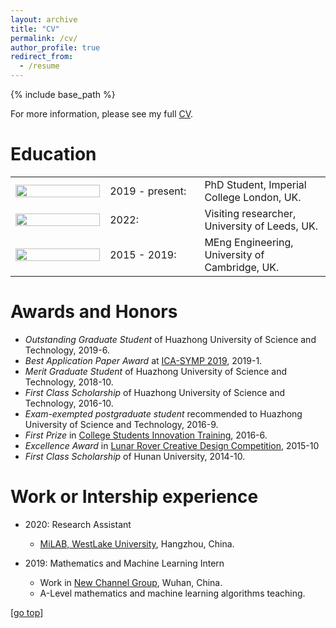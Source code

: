 ```yaml
---
layout: archive
title: "CV"
permalink: /cv/
author_profile: true
redirect_from:
  - /resume
---
```


{% include base_path %}

For more information, please see my full [CV](https://dchappell2203.github.io/files/CV_Academic.pdf).

Education
======
<table class="images" width="100%" style="border:0px solid white;">
  <tr style="border:0px;">
    <td width="30%" style="border:0px;"><img src="https://dchappell2203.github.io//images/imperial_logo.png" width="100%"></td>
    <td width="10%" style="border:0px;">2019 - present:</td>
    <td width="50%" style="border:0px;">PhD Student, Imperial College London, UK.</td>
  </tr>
  <tr style="border:0px;">
    <td width="30%" style="border:0px;"><img src="https://dchappell2203.github.io//images/leeds_logo.jpg" align="left" width="100%" style="border:0px";></td>
    <td width="30%" style="border:0px;">2022:</td>
    <td width="30%" style="border:0px;">Visiting researcher, University of Leeds, UK.</td>
  </tr>
  <tr style="border:0px;">
    <td width="30%" style="border:0px;"><img src="https://dchappell2203.github.io//images/cambridge_logo.jpg" align="left" width="100%" style="border:0px";></td>
    <td width="30%" style="border:0px;">2015 - 2019:</td>
    <td width="30%" style="border:0px;">MEng Engineering, University of Cambridge, UK.</td>
  </tr>
</table>


Awards and Honors
======  
* *Outstanding Graduate Student* of Huazhong University of Science and Technology, 2019-6.
* *Best Application Paper Award* at [ICA-SYMP 2019](https://site.ieee.org/thailand-css/ica-symp-2019/), 2019-1.
* *Merit Graduate Student* of Huazhong University of Science and Technology, 2018-10.
* *First Class Scholarship* of Huazhong University of Science and Technology, 2016-10.
* *Exam-exempted postgraduate student* recommended to Huazhong University of Science and Technology, 2016-9.
* *First Prize* in [College Students Innovation Training](http://jwc.hnu.edu.cn/cxcy/SITjh.htm), 2016-6.
* *Excellence Award* in [Lunar Rover Creative Design Competition](http://www.cose.edu.cn/info/1037/1255.htm#), 2015-10
* *First Class Scholarship* of Hunan University, 2014-10.

Work or Intership experience
======
* 2020: Research Assistant
  * [MiLAB, WestLake University](https://en.westlake.edu.cn/), Hangzhou, China.

* 2019: Mathematics and Machine Learning Intern
  * Work in [New Channel Group](https://wh.xhd.cn/), Wuhan, China.
  * A-Level mathematics and machine learning algorithms teaching.

[[go top](https://colin-kelinli.github.io/cv/)]  

